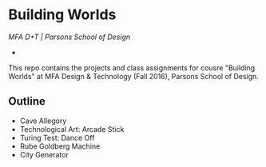 # Building Worlds

*MFA D+T | Parsons School of Design*

-

This repo contains the projects and class assignments for cousre "Building Worlds" at MFA Design & Technology (Fall 2016), Parsons School of Design.


## Outline
* Cave Allegory
* Technological Art: Arcade Stick
* Turing Test: Dance Off
* Rube Goldberg Machine
* City Generator

